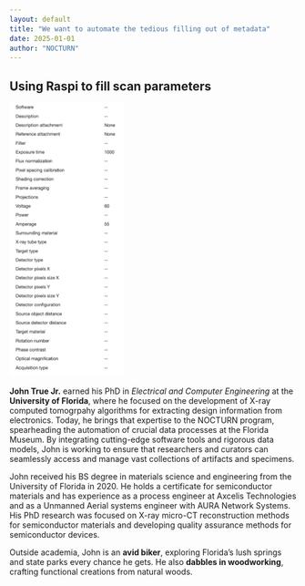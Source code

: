 ```yaml
---
layout: default
title: "We want to automate the tedious filling out of metadata"
date: 2025-01-01
author: "NOCTURN"
---
```


## Using Raspi to fill scan parameters


<img src="/docs/assets/Scan Parameters.png" alt="drawing" width="200"/>

**John True Jr.** earned his PhD in *Electrical and Computer Engineering* at the **University of Florida**, where he focused on the development of X-ray computed tomogrpahy algorithms for extracting design information from electronics. Today, he brings that expertise to the NOCTURN program, spearheading the automation of crucial data processes at the Florida Museum. By integrating cutting-edge software tools and rigorous data models, John is working to ensure that researchers and curators can seamlessly access and manage vast collections of artifacts and specimens.

John received his BS degree in materials science and engineering from the University of Florida in 2020. He holds a certificate for semiconductor materials and has experience as a process engineer at Axcelis Technologies and as a Unmanned Aerial systems engineer with AURA Network Systems. His PhD research was focused on X-ray micro-CT reconstruction methods for semiconductor materials and developing quality assurance methods for semiconductor devices.

Outside academia, John is an **avid biker**, exploring Florida’s lush springs and state parks every chance he gets. He also **dabbles in woodworking**, crafting functional creations from natural woods.

